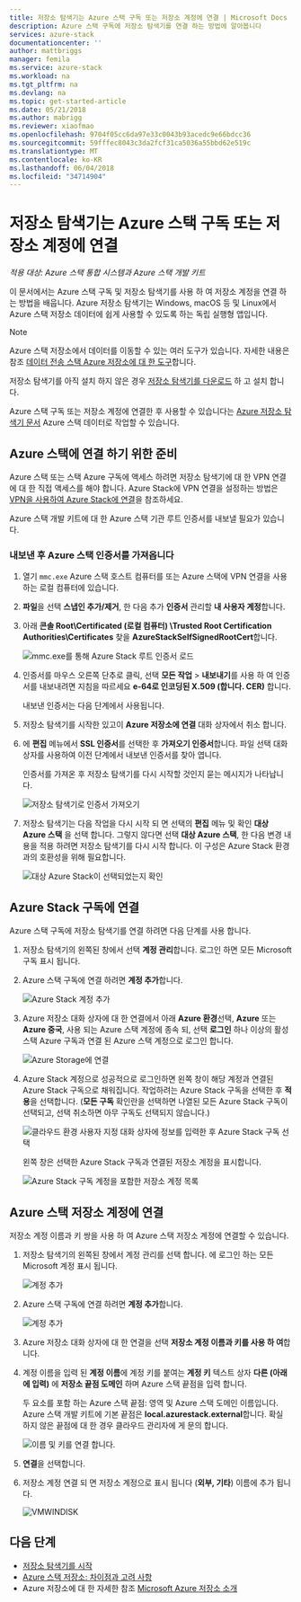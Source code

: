 ```yaml
---
title: 저장소 탐색기는 Azure 스택 구독 또는 저장소 계정에 연결 | Microsoft Docs
description: Azure 스택 구독에 저장소 탐색기를 연결 하는 방법에 알아봅니다
services: azure-stack
documentationcenter: ''
author: mattbriggs
manager: femila
ms.service: azure-stack
ms.workload: na
ms.tgt_pltfrm: na
ms.devlang: na
ms.topic: get-started-article
ms.date: 05/21/2018
ms.author: mabrigg
ms.reviewer: xiaofmao
ms.openlocfilehash: 9704f05cc6da97e33c0043b93acedc9e66bdcc36
ms.sourcegitcommit: 59fffec8043c3da2fcf31ca5036a55bbd62e519c
ms.translationtype: MT
ms.contentlocale: ko-KR
ms.lasthandoff: 06/04/2018
ms.locfileid: "34714904"
---
```

# <a name="connect-storage-explorer-to-an-azure-stack-subscription-or-a-storage-account"></a>저장소 탐색기는 Azure 스택 구독 또는 저장소 계정에 연결

*적용 대상: Azure 스택 통합 시스템과 Azure 스택 개발 키트*

이 문서에서는 Azure 스택 구독 및 저장소 탐색기를 사용 하 여 저장소 계정을 연결 하는 방법을 배웁니다. Azure 저장소 탐색기는 Windows, macOS 등 및 Linux에서 Azure 스택 저장소 데이터에 쉽게 사용할 수 있도록 하는 독립 실행형 앱입니다.

> [!NOTE]  
> Azure 스택 저장소에서 데이터를 이동할 수 있는 여러 도구가 있습니다. 자세한 내용은 참조 [데이터 전송 스택 Azure 저장소에 대 한 도구](azure-stack-storage-transfer.md)합니다.

저장소 탐색기를 아직 설치 하지 않은 경우 [저장소 탐색기를 다운로드](http://www.storageexplorer.com/) 하 고 설치 합니다.

Azure 스택 구독 또는 저장소 계정에 연결한 후 사용할 수 있습니다는 [Azure 저장소 탐색기 문서](../../vs-azure-tools-storage-manage-with-storage-explorer.md) Azure 스택 데이터로 작업할 수 있습니다. 

## <a name="prepare-for-connecting-to-azure-stack"></a>Azure 스택에 연결 하기 위한 준비

Azure 스택 또는 스택 Azure 구독에 액세스 하려면 저장소 탐색기에 대 한 VPN 연결에 대 한 직접 액세스를 해야 합니다. Azure Stack에 VPN 연결을 설정하는 방법은 [VPN을 사용하여 Azure Stack에 연결](azure-stack-connect-azure-stack.md#connect-to-azure-stack-with-vpn)을 참조하세요.

Azure 스택 개발 키트에 대 한 Azure 스택 기관 루트 인증서를 내보낼 필요가 있습니다.

### <a name="export-and-then-import-the-azure-stack-certificate"></a>내보낸 후 Azure 스택 인증서를 가져옵니다

1. 열기 `mmc.exe` Azure 스택 호스트 컴퓨터를 또는 Azure 스택에 VPN 연결을 사용 하는 로컬 컴퓨터에 있습니다. 

2. **파일**을 선택 **스냅인 추가/제거**, 한 다음 추가 **인증서** 관리할 **내 사용자 계정**합니다.

3. 아래 **콘솔 Root\Certificated (로컬 컴퓨터) \Trusted Root Certification Authorities\Certificates** 찾을 **AzureStackSelfSignedRootCert**합니다.

    ![mmc.exe를 통해 Azure Stack 루트 인증서 로드](./media/azure-stack-storage-connect-se/add-certificate-azure-stack.png)

4. 인증서를 마우스 오른쪽 단추로 클릭, 선택 **모든 작업** > **내보내기**를 사용 하 여 인증서를 내보내려면 지침을 따르세요 **e-64로 인코딩된 X.509 (합니다. CER)** 합니다.

    내보낸 인증서는 다음 단계에서 사용됩니다.

5. 저장소 탐색기를 시작한 있고이 **Azure 저장소에 연결** 대화 상자에서 취소 합니다.

6. 에 **편집** 메뉴에서 **SSL 인증서**를 선택한 후 **가져오기 인증서**합니다. 파일 선택 대화 상자를 사용하여 이전 단계에서 내보낸 인증서를 찾아 엽니다.

    인증서를 가져온 후 저장소 탐색기를 다시 시작할 것인지 묻는 메시지가 나타납니다.

    ![저장소 탐색기로 인증서 가져오기](./media/azure-stack-storage-connect-se/import-azure-stack-cert-storage-explorer.png)

7. 저장소 탐색기는 다음 작업을 다시 시작 되 면 선택의 **편집** 메뉴 및 확인 **대상 Azure 스택** 을 선택 합니다. 그렇지 않다면 선택 **대상 Azure 스택**, 한 다음 변경 내용을 적용 하려면 저장소 탐색기를 다시 시작 합니다. 이 구성은 Azure Stack 환경과의 호환성을 위해 필요합니다.

    ![대상 Azure Stack이 선택되었는지 확인](./media/azure-stack-storage-connect-se/target-azure-stack.png)

## <a name="connect-to-an-azure-stack-subscription"></a>Azure Stack 구독에 연결

Azure 스택 구독에 저장소 탐색기를 연결 하려면 다음 단계를 사용 합니다.

1. 저장소 탐색기의 왼쪽된 창에서 선택 **계정 관리**합니다. 
    로그인 하면 모든 Microsoft 구독 표시 됩니다.

2. Azure 스택 구독에 연결 하려면 **계정 추가**합니다.

    ![Azure Stack 계정 추가](./media/azure-stack-storage-connect-se/add-azure-stack-account.png)

3. Azure 저장소 대화 상자에 대 한 연결에서 아래 **Azure 환경**선택, **Azure** 또는 **Azure 중국**, 사용 되는 Azure 스택 계정에 종속 되, 선택 **로그인** 하나 이상의 활성 스택 Azure 구독과 연결 된 Azure 스택 계정으로 로그인 합니다.

    ![Azure Storage에 연결](./media/azure-stack-storage-connect-se/azure-stack-connect-to-storage.png)

4. Azure Stack 계정으로 성공적으로 로그인하면 왼쪽 창이 해당 계정과 연결된 Azure Stack 구독으로 채워집니다. 작업하려는 Azure Stack 구독을 선택한 후 **적용**을 선택합니다. (**모든 구독** 확인란을 선택하면 나열된 모든 Azure Stack 구독이 선택되고, 선택 취소하면 아무 구독도 선택되지 않습니다.)

    ![클라우드 환경 사용자 지정 대화 상자에 정보를 입력한 후 Azure Stack 구독 선택](./media/azure-stack-storage-connect-se/select-accounts-azure-stack.png)

    왼쪽 창은 선택한 Azure Stack 구독과 연결된 저장소 계정을 표시합니다.

    ![Azure Stack 구독 계정을 포함한 저장소 계정 목록](./media/azure-stack-storage-connect-se/azure-stack-storage-account-list.png)

## <a name="connect-to-an-azure-stack-storage-account"></a>Azure 스택 저장소 계정에 연결

저장소 계정 이름과 키 쌍을 사용 하 여 Azure 스택 저장소 계정에 연결할 수 있습니다.

1. 저장소 탐색기의 왼쪽된 창에서 계정 관리를 선택 합니다. 에 로그인 하는 모든 Microsoft 계정 표시 됩니다.

    ![계정 추가](./media/azure-stack-storage-connect-se/azure-stack-sub-add-an-account.png)

2. Azure 스택 구독에 연결 하려면 **계정 추가**합니다.

    ![계정 추가](./media/azure-stack-storage-connect-se/azure-stack-use-a-storage-and-key.png)

3. Azure 저장소 대화 상자에 대 한 연결을 선택 **저장소 계정 이름과 키를 사용 하 여**합니다.

4. 계정 이름을 입력 된 **계정 이름**에 계정 키를 붙여는 **계정 키** 텍스트 상자 **다른 (아래에 입력)** 에 **저장소 끝점 도메인** 하며 Azure 스택 끝점을 입력 합니다.

    두 요소를 포함 하는 Azure 스택 끝점: 영역 및 Azure 스택 도메인 이름입니다. Azure 스택 개발 키트에 기본 끝점은 **local.azurestack.external**합니다. 확실 하지 않은 끝점에 대 한 경우 클라우드 관리자에 게 문의 합니다.

    ![이름 및 키를 연결 합니다.](./media/azure-stack-storage-connect-se/azure-stack-attach-name-and-key.png)

5. **연결**을 선택합니다.
6. 저장소 계정 연결 되 면 저장소 계정으로 표시 됩니다 (**외부, 기타**) 이름에 추가 됩니다.

    ![VMWINDISK](./media/azure-stack-storage-connect-se/azure-stack-vmwindisk.png)

## <a name="next-steps"></a>다음 단계

* [저장소 탐색기를 시작](../../vs-azure-tools-storage-manage-with-storage-explorer.md)
* [Azure 스택 저장소: 차이점과 고려 사항](azure-stack-acs-differences.md)
* Azure 저장소에 대 한 자세한 참조 [Microsoft Azure 저장소 소개](../../storage/common/storage-introduction.md)
